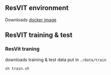 ## ResVIT environment

Downloads [docker image](https://hub.docker.com/layers/moeaidb/aigo/cu11.1-dnn8.0.5-gpu-pytorch-20.12/images/sha256-d8e407d9e7c4d80434c2957de892f127761dee0be1406c79150f96ef3bdc14b1?context=explore)



## ResVIT training & test
### ResVit traning
downloads training & test data put in ```./data/train```
```
sh train.sh
```

